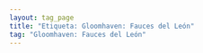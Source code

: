 ```yaml
---
layout: tag_page
title: "Etiqueta: Gloomhaven: Fauces del León"
tag: "Gloomhaven: Fauces del León"
---
```

